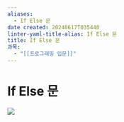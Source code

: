 ```yaml
---
aliases:
  - If Else 문
date created: 20240617T035440
linter-yaml-title-alias: If Else 문
title: If Else 문
과목:
  - "[[프로그래밍 입문]]"
---
```


# If Else 문

![](https://i.imgur.com/jAbnHbC.png)
